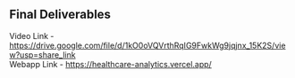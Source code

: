 ## Final Deliverables

Video Link - https://drive.google.com/file/d/1kO0oVQVrthRqIG9FwkWg9jqjnx_15K2S/view?usp=share_link <br />
Webapp Link - https://healthcare-analytics.vercel.app/

